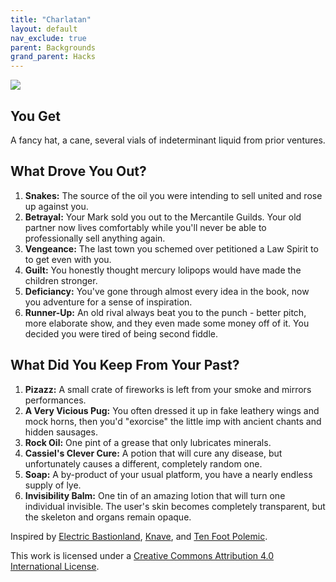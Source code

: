 ```yaml
---
title: "Charlatan"
layout: default
nav_exclude: true
parent: Backgrounds
grand_parent: Hacks
---
```


![](https://i2.wp.com/aboleth-overlords.com/wp-content/uploads/2020/06/charlatan.jpg?fit=660%2C548&ssl=1)

## You Get

A fancy hat, a cane, several vials of indeterminant liquid from prior ventures.

## What Drove You Out?

1. **Snakes:** The source of the oil you were intending to sell united and rose up against you.
2. **Betrayal:** Your Mark sold you out to the Mercantile Guilds. Your old partner now lives comfortably while you'll never be able to professionally sell anything again.
3. **Vengeance:** The last town you schemed over petitioned a Law Spirit to to get even with you.
4. **Guilt:** You honestly thought mercury lolipops would have made the children stronger.
5. **Deficiancy:** You've gone through almost every idea in the book, now you adventure for a sense of inspiration.
6. **Runner-Up:** An old rival always beat you to the punch - better pitch, more elaborate show, and they even made some money off of it. You decided you were tired of being second fiddle.

## What Did You Keep From Your Past?

1. **Pizazz:** A small crate of fireworks is left from your smoke and mirrors performances.
2. **A Very Vicious Pug:** You often dressed it up in fake leathery wings and mock horns, then you'd "exorcise" the little imp with ancient chants and hidden sausages.
3. **Rock Oil:** One pint of a grease that only lubricates minerals.
4. **Cassiel's Clever Cure:** A potion that will cure any disease, but unfortunately causes a different, completely random one.
5. **Soap:** A by-product of your usual platform, you have a nearly endless supply of lye.
6. **Invisibility Balm:** One tin of an amazing lotion that will turn one individual invisible. The user's skin becomes completely transparent, but the skeleton and organs remain opaque.

Inspired by [Electric Bastionland](https://chrismcdee.itch.io/electric-bastionland), [Knave](https://www.drivethrurpg.com/product/250888/Knave), and [Ten Foot Polemic](http://tenfootpolemic.blogspot.com/2014/01/200-failed-medieval-careers.html).

This work is licensed under a [Creative Commons Attribution 4.0 International License](http://creativecommons.org/licenses/by/4.0/).
